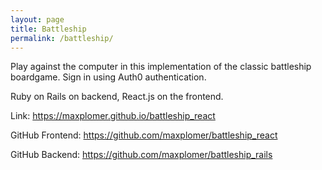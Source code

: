 ```yaml
---
layout: page
title: Battleship
permalink: /battleship/
---
```


Play against the computer in this implementation of the classic battleship boardgame.  Sign in using Auth0 authentication.

Ruby on Rails on backend, React.js on the frontend.

Link: <a href="https://maxplomer.github.io/battleship_react" target="_blank">https://maxplomer.github.io/battleship_react</a>

GitHub Frontend: <a href="https://github.com/maxplomer/battleship_react" target="_blank">https://github.com/maxplomer/battleship_react</a>

GitHub Backend: <a href="https://github.com/maxplomer/battleship_rails" target="_blank">https://github.com/maxplomer/battleship_rails</a>
